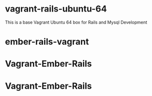 # vagrant-rails-ubuntu-64

This is a base Vagrant Ubuntu 64 box for Rails and Mysql Development
# ember-rails-vagrant
# Vagrant-Ember-Rails
# Vagrant-Ember-Rails
